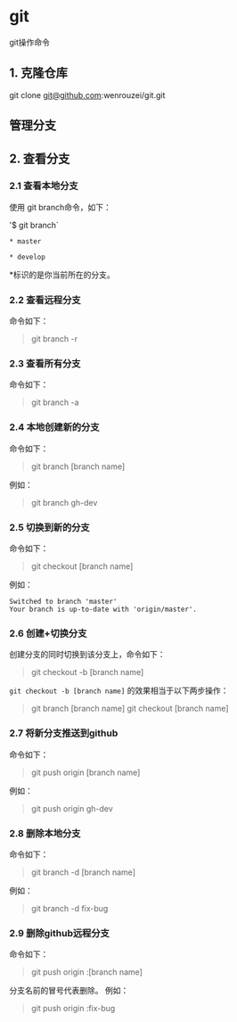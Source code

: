 # git
git操作命令

## 1. 克隆仓库
git clone git@github.com:wenrouzei/git.git
## 管理分支
## 2. 查看分支
### 2.1 查看本地分支
使用 git branch命令，如下：

'$ git branch`

`* master`

`* develop`

*标识的是你当前所在的分支。

### 2.2 查看远程分支
命令如下：

>git branch -r

### 2.3 查看所有分支
命令如下：

>git branch -a

### 2.4 本地创建新的分支
命令如下：

>git branch [branch name]

例如：

>git branch gh-dev

### 2.5 切换到新的分支
命令如下：

>git checkout [branch name]

例如：

```$ git checkout master
Switched to branch 'master'
Your branch is up-to-date with 'origin/master'.
```

### 2.6 创建+切换分支
创建分支的同时切换到该分支上，命令如下：

>git checkout -b [branch name]

`git checkout -b [branch name]` 的效果相当于以下两步操作：

>git branch [branch name]
>git checkout [branch name]


### 2.7 将新分支推送到github
命令如下：

>git push origin [branch name]

例如：

>git push origin gh-dev

### 2.8 删除本地分支
命令如下：

>git branch -d [branch name]

例如：

>git branch -d fix-bug

### 2.9 删除github远程分支
命令如下：

>git push origin :[branch name]

分支名前的冒号代表删除。 
例如：

>git push origin :fix-bug
